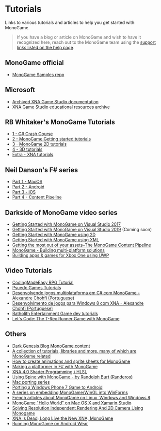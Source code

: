 # Tutorials

Links to various tutorials and articles to help you get started with MonoGame.

> If you have a blog or article on MonoGame and wish to have it recognized here, reach out to the MonoGame team using the [support links listed on the help page](/articles/introduction/help_and_support.md).

## MonoGame official

- [MonoGame Samples repo](https://github.com/MonoGame/MonoGame.Samples)

## Microsoft

- [Archived XNA Game Studio documentation](https://docs.microsoft.com/en-us/previous-versions/windows/xna/bb200104(v=xnagamestudio.41))
- [XNA Game Studio educational resources archive](https://github.com/SimonDarksideJ/XNAGameStudio)

## RB Whitaker's MonoGame Tutorials

- [1 - C# Crash Course](http://rbwhitaker.wikidot.com/c-sharp-tutorials)
- [2 - MonoGame Getting started tutorials](http://rbwhitaker.wikidot.com/monogame-getting-started-tutorials)
- [3 - MonoGame 2D tutorials](http://rbwhitaker.wikidot.com/monogame-2d-tutorials)
- [4 - 3D tutorials](http://rbwhitaker.wikidot.com/monogame-3d-tutorials)
- [Extra - XNA tutorials](http://rbwhitaker.wikidot.com/xna-tutorials)

## Neil Danson's F# series

- [Part 1 - MacOS](http://neildanson.wordpress.com/2013/07/30/f-and-monogame/)
- [Part 2 - Android](http://neildanson.wordpress.com/2013/07/31/f-and-monogame-part-2-android/)
- [Part 3 - iOS](http://neildanson.wordpress.com/2013/07/31/f-and-monogame-part-3-ios/)
- [Part 4 - Content Pipeline](http://neildanson.wordpress.com/2013/08/13/f-and-monogame-part-4-content-pipeline/)

## Darkside of MonoGame video series

- [Getting Started with MonoGame on Visual Studio 2017](https://www.youtube.com/watch?v=zphaylhOrm0)
- [Getting Started with MonoGame on Visual Studio 2019]() (Coming soon)
- [Getting Started with MonoGame using 2D](https://www.youtube.com/watch?v=6inkDfpUxAU)
- [Getting Started with MonoGame using XML](https://www.youtube.com/watch?v=wCc_rLrqsIo)
- [Getting the most out of your assets–The MonoGame Content Pipeline](https://www.youtube.com/watch?v=5mEQqCgTaLU)
- [MonoGame - Building multi-platform solutions](https://www.youtube.com/watch?v=WonVmlpPBuU&t=735s)
- [Building apps & games for Xbox One using UWP](https://www.youtube.com/watch?v=AAMToCwPy8s&t=1s)

## Video Tutorials

- [CodingMadeEasy RPG Tutorial](http://www.youtube.com/watch?feature=player_embedded&v=agt9-J9RPZ0)
- [Psuedo Games Tutorials](http://www.youtube.com/watch?feature=player_embedded&v=BwtQn02oy6A)
- [Desenvolvendo jogos multiplataforma em C# com MonoGame - Alexandre Chohfi (Portuguese)](http://channel9.msdn.com/Blogs/MSDN-Brasil-Cursos-de-Desenvolvimento/Desenvolvendo-jogos-multiplataforma-em-C-com-MonoGame)
- [Desenvolvimento de jogos para Windows 8 com XNA - Alexandre Chohfi (Portuguese)](https://www.youtube.com/watch?v=gM5pRnYV1tA)
- [Batholith Entertainment Game dev tutorials](https://www.youtube.com/playlist?list=PLZ6ofHM1rvK8lQSoKX1USZstM-ZXikFHp)
- [Let's Code: The T-Rex Runner Game with MonoGame](https://www.youtube.com/watch?v=DJCQVJ83J1U)

## Others

- [Dark Genesis Blog MonoGame content](http://darkgenesis.zenithmoon.com/tag/monogame/)
- [A collection of tutorials, libraries and more, many of which are MonoGame related](https://github.com/UnterrainerInformatik/GameDevelopmentLinks)
- [How to create animations and sprite sheets for MonoGame](https://www.codeandweb.com/texturepacker/tutorials/how-to-create-sprite-sheets-and-animations-with-monogame)
- [Making a platformer in F# with MonoGame](http://bruinbrown.wordpress.com/2013/10/06/making-a-platformer-in-f-with-monogame/)
- [XNA 4.0 Shader Programming / HLSL](http://digitalerr0r.wordpress.com/tutorials/)
- [Using Spine with MonoGame - by Randolph Burt (Randeroo)](http://randolphburt.co.uk/2013/03/30/dragons-and-dancing-crabs/)
- [Mac porting series](http://benkane.wordpress.com/2012/01/20/the-great-porting-adventure-day-8/)
- [Porting a Windows Phone 7 Game to Android](http://warrenburch.blogspot.co.uk/2011/12/porting-windows-phone-7-game-to-android.html)
- [A series on embedding MonoGame/WinGL into WinForms](http://jaquadro.com/2013/03/bringing-your-xna-winforms-controls-to-monogame-opengl/)
- [French articles about MonoGame on Linux, Windows and Windows 8](http://www.demonixis.net/blog/category/tutoriels/tuto-xna/)
- [MonoGame "Hello World" on Mac OS X and Xamarin Studio](http://jaquadro.com/2013/09/monogame-hello-world-on-mac-os-x-and-xamarin-studio/)
- [Solving Resolution Independent Rendering And 2D Camera Using Monogame](http://blog.roboblob.com/2013/07/27/solving-resolution-independent-rendering-and-2d-camera-using-monogame/)
- [XNA is Dead; Long Live the New XNA, MonoGame](http://www.codemag.com/Article/1411081)
- [Running MonoGame on Android Wear](http://crossplatform.io/running-monogame-on-android-wear/)
